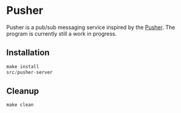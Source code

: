 # Pusher

Pusher is a pub/sub messaging service inspired by the [Pusher](https://pusher.com/).
The program is currently still a work in progress.

## Installation

```c
make install
src/pusher-server
```

## Cleanup

```c
make clean
```
